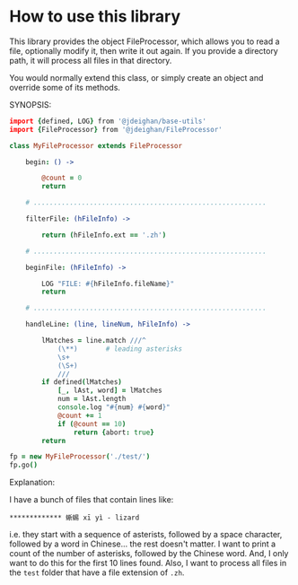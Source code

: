 How to use this library
=======================

This library provides the object FileProcessor, which
allows you to read a file, optionally modify it,
then write it out again. If you provide a directory
path, it will process all files in that directory.

You would normally extend this class, or simply
create an object and override some of its methods.

SYNOPSIS:

```coffee
import {defined, LOG} from '@jdeighan/base-utils'
import {FileProcessor} from '@jdeighan/FileProcessor'

class MyFileProcessor extends FileProcessor

	begin: () ->

		@count = 0
		return

	# ..........................................................

	filterFile: (hFileInfo) ->

		return (hFileInfo.ext == '.zh')

	# ..........................................................

	beginFile: (hFileInfo) ->

		LOG "FILE: #{hFileInfo.fileName}"
		return

	# ..........................................................

	handleLine: (line, lineNum, hFileInfo) ->

		lMatches = line.match ///^
			(\**)       # leading asterisks
			\s+
			(\S+)
			///
		if defined(lMatches)
			[_, lAst, word] = lMatches
			num = lAst.length
			console.log "#{num} #{word}"
			@count += 1
			if (@count == 10)
				return {abort: true}
		return

fp = new MyFileProcessor('./test/')
fp.go()
```

Explanation:

I have a bunch of files that contain lines like:

```text
************* 蜥蜴 xī yì - lizard
```

i.e. they start with a sequence of asterists, followed by
a space character, followed by a word in Chinese... the rest
doesn't matter. I want to print a count of the number of
asterisks, followed by the Chinese word. And, I only want
to do this for the first 10 lines found. Also, I want to
process all files in the `test` folder that have a
file extension of `.zh`.
